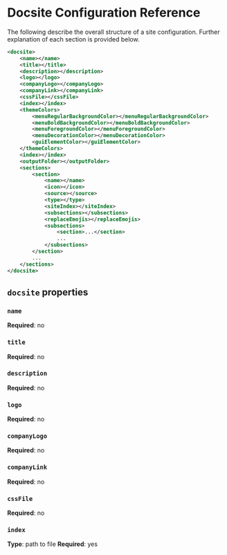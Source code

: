 Docsite Configuration Reference
================================================================================

The following describe the overall structure of a site configuration.
Further explanation of each section is provided below.

```xml
<docsite>
    <name></name>
    <title></title>
    <description></description>
    <logo></logo>
    <companyLogo></companyLogo>
    <companyLink></companyLink>
    <cssFile></cssFile>
    <index></index>
    <themeColors>
        <menuRegularBackgroundColor></menuRegularBackgroundColor>
        <menuBoldBackgroundColor></menuBoldBackgroundColor>
        <menuForegroundColor></menuForegroundColor>
        <menuDecorationColor></menuDecorationColor>
        <guiElementColor></guiElementColor>
    </themeColors>
    <index></index>
    <outputFolder></outputFolder>
    <sections>
        <section>
            <name></name>
            <icon></icon>
            <source></source>
            <type></type>
            <siteIndex></siteIndex>
            <subsections></subsections>
            <replaceEmojis></replaceEmojis>
            <subsections>
                <section>...</section>
                ...
            </subsections>
        </section>
        ...
    </sections>
</docsite>
```

## `docsite` properties
### `name`
**Required**: no
### `title`
**Required**: no
### `description`
**Required**: no
### `logo`
**Required**: no
### `companyLogo`
**Required**: no
### `companyLink`
**Required**: no
### `cssFile`
**Required**: no
### `index`
**Type**: path to file
**Required**: yes